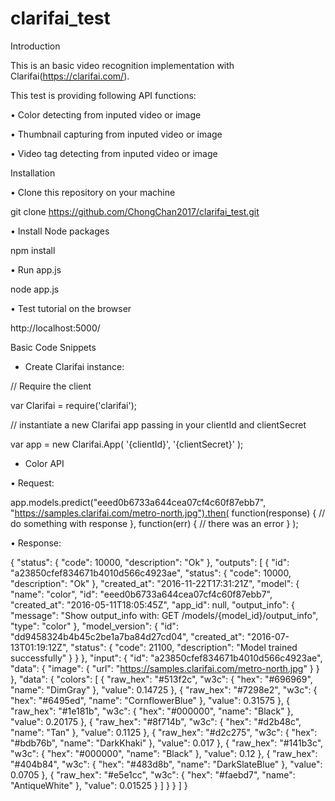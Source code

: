 # clarifai_test
Introduction

This is an basic video recognition implementation with Clarifai(https://clarifai.com/).

This test is providing following API functions:

• Color detecting from inputed video or image

• Thumbnail capturing from inputed video or image

• Video tag detecting from inputed video or image


Installation

• Clone this repository on your machine

git clone https://github.com/ChongChan2017/clarifai_test.git

• Install Node packages

npm install

• Run app.js

node app.js

• Test tutorial on the browser

http://localhost:5000/


Basic Code Snippets
- Create Clarifai instance:

// Require the client

var Clarifai = require('clarifai');

// instantiate a new Clarifai app passing in your clientId and clientSecret

var app = new Clarifai.App(
  '{clientId}',
  '{clientSecret}'
);

- Color API

• Request:

app.models.predict("eeed0b6733a644cea07cf4c60f87ebb7", "https://samples.clarifai.com/metro-north.jpg").then(
    function(response) {
      // do something with response
    },
    function(err) {
      // there was an error
    }
  );
  
  
• Response:


{
  "status": {
    "code": 10000,
    "description": "Ok"
  },
  "outputs": [
    {
      "id": "a23850cfef834671b4010d566c4923ae",
      "status": {
        "code": 10000,
        "description": "Ok"
      },
      "created_at": "2016-11-22T17:31:21Z",
      "model": {
        "name": "color",
        "id": "eeed0b6733a644cea07cf4c60f87ebb7",
        "created_at": "2016-05-11T18:05:45Z",
        "app_id": null,
        "output_info": {
          "message": "Show output_info with: GET /models/{model_id}/output_info",
          "type": "color"
        },
        "model_version": {
          "id": "dd9458324b4b45c2be1a7ba84d27cd04",
          "created_at": "2016-07-13T01:19:12Z",
          "status": {
            "code": 21100,
            "description": "Model trained successfully"
          }
        }
      },
      "input": {
        "id": "a23850cfef834671b4010d566c4923ae",
        "data": {
          "image": {
            "url": "https://samples.clarifai.com/metro-north.jpg"
          }
        }
      },
      "data": {
        "colors": [
          {
            "raw_hex": "#513f2c",
            "w3c": {
              "hex": "#696969",
              "name": "DimGray"
            },
            "value": 0.14725
          },
          {
            "raw_hex": "#7298e2",
            "w3c": {
              "hex": "#6495ed",
              "name": "CornflowerBlue"
            },
            "value": 0.31575
          },
          {
            "raw_hex": "#1e181b",
            "w3c": {
              "hex": "#000000",
              "name": "Black"
            },
            "value": 0.20175
          },
          {
            "raw_hex": "#8f714b",
            "w3c": {
              "hex": "#d2b48c",
              "name": "Tan"
            },
            "value": 0.1125
          },
          {
            "raw_hex": "#d2c275",
            "w3c": {
              "hex": "#bdb76b",
              "name": "DarkKhaki"
            },
            "value": 0.017
          },
          {
            "raw_hex": "#141b3c",
            "w3c": {
              "hex": "#000000",
              "name": "Black"
            },
            "value": 0.12
          },
          {
            "raw_hex": "#404b84",
            "w3c": {
              "hex": "#483d8b",
              "name": "DarkSlateBlue"
            },
            "value": 0.0705
          },
          {
            "raw_hex": "#e5e1cc",
            "w3c": {
              "hex": "#faebd7",
              "name": "AntiqueWhite"
            },
            "value": 0.01525
          }
        ]
      }
    }
  ]
}
